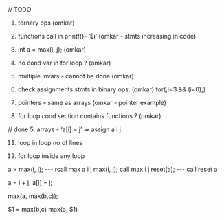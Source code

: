 ﻿﻿

// TODO

1. ternary ops (omkar)

2. functions call in printf()- ‘$i’ (omkar - stmts increasing in code)

3. int a = max(i, j); (omkar)

4. no cond var in for loop ? (omkar)

5. multiple invars - cannot be done (omkar)

6. check assignments stmts in binary ops: (omkar)
	for(;i<3 && (i=0);)

7. pointers – same as arrays (omkar - pointer example)

10. for loop cond section contains functions ? (omkar)

// done 5. arrays - ‘a[i] = j’ => assign a i j

11. loop in loop no of lines

12. for loop inside any loop

a = max(i, j); --- rcall max a i j 
max(i, j); call max i j
reset(a); --- call reset a 

a = i + j;
a[i] = j;


max(a, max(b,c));

$1 = max(b,c) 
max(a, $1)